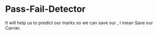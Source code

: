 # Pass-Fail-Detector
 It will help us to predict our marks so we can save our , I mean Save our Carrier.
